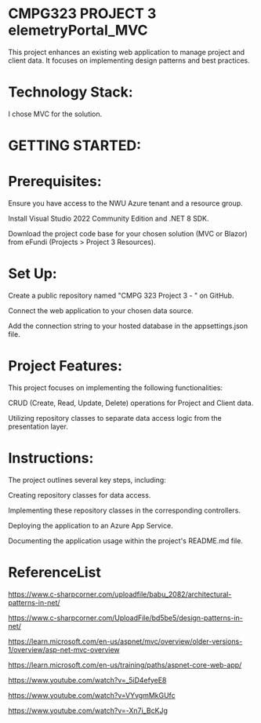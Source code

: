 # CMPG323 PROJECT 3 elemetryPortal_MVC
This project enhances an existing web application to manage project and client data. It focuses on implementing design patterns and best practices.
# Technology Stack:
 I chose MVC for the solution. 
# GETTING STARTED:
# Prerequisites:
Ensure you have access to the NWU Azure tenant and a resource group.

Install Visual Studio 2022 Community Edition and .NET 8 SDK.

Download the project code base for your chosen solution (MVC or Blazor) from eFundi (Projects > Project 3 Resources).
# Set Up:
Create a public repository named "CMPG 323 Project 3 - <your student number>" on GitHub.

Connect the web application to your chosen data source.

Add the connection string to your hosted database in the appsettings.json file.

# Project Features:
This project focuses on implementing the following functionalities:

CRUD (Create, Read, Update, Delete) operations for Project and Client data.

Utilizing repository classes to separate data access logic from the presentation layer.

# Instructions:
The project outlines several key steps, including:

Creating repository classes for data access.

Implementing these repository classes in the corresponding controllers.

Deploying the application to an Azure App Service.

Documenting the application usage within the project's README.md file.

# ReferenceList
https://www.c-sharpcorner.com/uploadfile/babu_2082/architectural-patterns-in-net/

https://www.c-sharpcorner.com/UploadFile/bd5be5/design-patterns-in-net/

https://learn.microsoft.com/en-us/aspnet/mvc/overview/older-versions-1/overview/asp-net-mvc-overview

https://learn.microsoft.com/en-us/training/paths/aspnet-core-web-app/

https://www.youtube.com/watch?v=_5iD4efyeE8

https://www.youtube.com/watch?v=VYvgmMkGUfc

https://www.youtube.com/watch?v=-Xn7i_BcKJg
